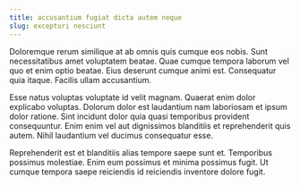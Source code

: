 ```yaml
---
title: accusantium fugiat dicta autem neque
slug: excepturi nesciunt
---
```


Doloremque rerum similique at ab omnis quis cumque eos nobis. Sunt necessitatibus amet voluptatem beatae. Quae cumque tempora laborum vel quo et enim optio beatae. Eius deserunt cumque animi est. Consequatur quia itaque. Facilis ullam accusantium.

Esse natus voluptas voluptate id velit magnam. Quaerat enim dolor explicabo voluptas. Dolorum dolor est laudantium nam laboriosam et ipsum dolor ratione. Sint incidunt dolor quia quasi temporibus provident consequuntur. Enim enim vel aut dignissimos blanditiis et reprehenderit quis autem. Nihil laudantium vel ducimus consequatur esse.

Reprehenderit est et blanditiis alias tempore saepe sunt et. Temporibus possimus molestiae. Enim eum possimus et minima possimus fugit. Ut cumque tempora saepe reiciendis id reiciendis inventore dolore fugit.
